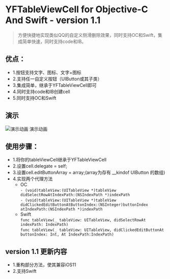 # YFTableViewCell for Objective-C And Swift - version 1.1
> 方便快捷地实现类似QQ的自定义侧滑删除效果，同时支持OC和Swift，集成简单快速，同时支持code和IB。

## 优点：
- 1.按钮支持文字、图标、文字+图标
- 2.支持任一自定义按钮（UIButton或其子类）
- 3.集成简单，继承于YFTableViewCell即可
- 4.同时支持code和IB创建cell
- 5.同时支持OC和Swift
  
## 演示

![演示动画 演示动画](https://github.com/saxueyang/YFTableViewCell/blob/master/YFTableViewCell/YFTableViewCell.gif)

## 使用步骤：
- 1.将你的tableViewCell继承于YFTableViewCell
- 2.设置cell.delegate = self;
- 3.设置cell.editButtonArray = array;(array为存有 __kindof UIButton 的数组)
- 4.实现两个代理方法
    - OC<br />
        `- (void)tableView:(UITableView *)tableView didSelectRowAtIndexPath:(NSIndexPath *)indexPath`<br />
        `- (void)tableView:(UITableView *)tableView didClickedEditButtonAtButtonIndex:(NSInteger)buttonIndex atIndexPath:(NSIndexPath *)indexPath`
    - Swift<br />
        `func tableView(_ tableView: UITableView, didSelectRowAt indexPath: IndexPath)`<br />
        `func tableView(_ tableView: UITableView, didClickedEditButtonAt buttonIndex: Int, At IndexPath:IndexPath)`

##  version 1.1 更新内容

- 1.重构部分方法，使其兼容iOS11
- 2.支持Swift

